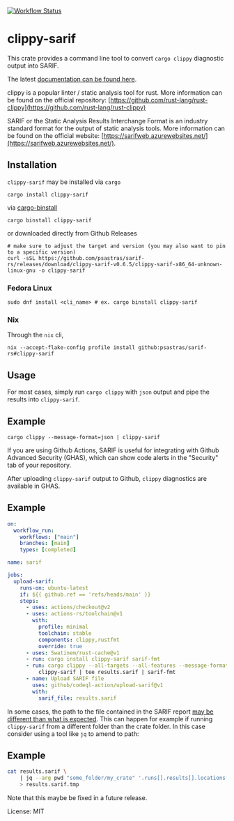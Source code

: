 [![Workflow Status](https://github.com/psastras/sarif-rs/workflows/main/badge.svg)](https://github.com/psastras/sarif-rs/actions?query=workflow%3A%22main%22)

# clippy-sarif

This crate provides a command line tool to convert `cargo clippy` diagnostic
output into SARIF.

The latest [documentation can be found here](https://docs.rs/clippy_sarif).

clippy is a popular linter / static analysis tool for rust. More information can
be found on the official repository:
[https://github.com/rust-lang/rust-clippy](https://github.com/rust-lang/rust-clippy)

SARIF or the Static Analysis Results Interchange Format is an industry standard
format for the output of static analysis tools. More information can be found on
the official website:
[https://sarifweb.azurewebsites.net/](https://sarifweb.azurewebsites.net/).

## Installation

`clippy-sarif` may be installed via `cargo`

```shell
cargo install clippy-sarif
```

via [cargo-binstall](https://github.com/cargo-bins/cargo-binstall)

```shell
cargo binstall clippy-sarif
```

or downloaded directly from Github Releases

```shell
# make sure to adjust the target and version (you may also want to pin to a specific version)
curl -sSL https://github.com/psastras/sarif-rs/releases/download/clippy-sarif-v0.6.5/clippy-sarif-x86_64-unknown-linux-gnu -o clippy-sarif
```

### Fedora Linux

```shell
sudo dnf install <cli_name> # ex. cargo binstall clippy-sarif
```

### Nix

Through the `nix` cli,

```shell
nix --accept-flake-config profile install github:psastras/sarif-rs#clippy-sarif
```

## Usage

For most cases, simply run `cargo clippy` with `json` output and pipe the
results into `clippy-sarif`.

## Example

```shell
cargo clippy --message-format=json | clippy-sarif
```

If you are using Github Actions, SARIF is useful for integrating with Github
Advanced Security (GHAS), which can show code alerts in the "Security" tab of
your repository.

After uploading `clippy-sarif` output to Github, `clippy` diagnostics are
available in GHAS.

## Example

```yaml
on:
  workflow_run:
    workflows: ["main"]
    branches: [main]
    types: [completed]

name: sarif

jobs:
  upload-sarif:
    runs-on: ubuntu-latest
    if: ${{ github.ref == 'refs/heads/main' }}
    steps:
      - uses: actions/checkout@v2
      - uses: actions-rs/toolchain@v1
        with:
          profile: minimal
          toolchain: stable
          components: clippy,rustfmt
          override: true
      - uses: Swatinem/rust-cache@v1
      - run: cargo install clippy-sarif sarif-fmt
      - run: cargo clippy --all-targets --all-features --message-format=json |
          clippy-sarif | tee results.sarif | sarif-fmt
      - name: Upload SARIF file
        uses: github/codeql-action/upload-sarif@v1
        with:
          sarif_file: results.sarif
```

In some cases, the path to the file contained in the SARIF report [may be different than what is expected](https://github.com/psastras/sarif-rs/issues/370). This can happen for example if running `clippy-sarif` from a different folder than the crate folder. In this case consider using a tool like `jq` to amend to path:

## Example

```bash
cat results.sarif \
    | jq --arg pwd "some_folder/my_crate" '.runs[].results[].locations[].physicalLocation.artifactLocation.uri |= $pwd + "/" + .' \
    > results.sarif.tmp
```

Note that this maybe be fixed in a future release.

License: MIT
